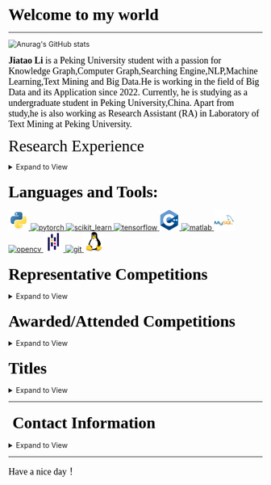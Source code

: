 ### <font face="Cambria Math" color=black size=6>Welcome to my world👋</font>

---

![Anurag's GitHub stats](https://github-readme-stats-sigma-five.vercel.app/api?username=leejamesss&show_icons=true&theme=chartreuse-dark)



<font face="Cambria Math" color=black size=4>**Jiatao Li** is a Peking University student with a passion for Knowledge Graph,Computer Graph,Searching Engine,NLP,Machine Learning,Text Mining and Big Data.He is working in the field of Big Data and its Application since 2022. Currently, he is studying as a undergraduate student in Peking University,China. Apart from study,he is also working as Research Assistant (RA) in Laboratory of Text Mining at Peking University. </font>



<font face="Cambria Math" color=black size=6>Research Experience</font>

<details>
<summary>Expand to View</summary>
<pre>
AI Knowledge Graph project
Information Management Foundation Textbook 
</pre></details>


### <font face="Cambria Math" color=black size=6>Languages and Tools:</font>

<p align="left"> <a href="https://www.python.org" target="_blank" rel="noreferrer"> <img src="https://raw.githubusercontent.com/devicons/devicon/master/icons/python/python-original.svg" alt="python" width="40" height="40"/> </a> <a href="https://pytorch.org/" target="_blank" rel="noreferrer"> <img src="https://www.vectorlogo.zone/logos/pytorch/pytorch-icon.svg" alt="pytorch" width="40" height="40"/> </a> <a href="https://scikit-learn.org/" target="_blank" rel="noreferrer"> <img src="https://upload.wikimedia.org/wikipedia/commons/0/05/Scikit_learn_logo_small.svg" alt="scikit_learn" width="40" height="40"/> </a> <a href="https://www.tensorflow.org" target="_blank" rel="noreferrer"> <img src="https://www.vectorlogo.zone/logos/tensorflow/tensorflow-icon.svg" alt="tensorflow" width="40" height="40"/> </a> <a href="https://www.w3schools.com/cpp/" target="_blank" rel="noreferrer"> <img src="https://raw.githubusercontent.com/devicons/devicon/master/icons/cplusplus/cplusplus-original.svg" alt="cplusplus" width="40" height="40"/> </a>  <a href="https://www.mathworks.com/" target="_blank" rel="noreferrer"> <img src="https://upload.wikimedia.org/wikipedia/commons/2/21/Matlab_Logo.png" alt="matlab" width="40" height="40"/> </a> <a href="https://www.mysql.com/" target="_blank" rel="noreferrer"> <img src="https://raw.githubusercontent.com/devicons/devicon/master/icons/mysql/mysql-original-wordmark.svg" alt="mysql" width="40" height="40"/> </a> <a href="https://opencv.org/" target="_blank" rel="noreferrer"> <img src="https://www.vectorlogo.zone/logos/opencv/opencv-icon.svg" alt="opencv" width="40" height="40"/> </a> <a href="https://pandas.pydata.org/" target="_blank" rel="noreferrer"> <img src="https://raw.githubusercontent.com/devicons/devicon/2ae2a900d2f041da66e950e4d48052658d850630/icons/pandas/pandas-original.svg" alt="pandas" width="40" height="40"/> </a><a href="https://git-scm.com/" target="_blank" rel="noreferrer"> <img src="https://www.vectorlogo.zone/logos/git-scm/git-scm-icon.svg" alt="git" width="40" height="40"/> </a> <a href="https://www.linux.org/" target="_blank" rel="noreferrer"> <img src="https://raw.githubusercontent.com/devicons/devicon/master/icons/linux/linux-original.svg" alt="linux" width="40" height="40"/> </a> </p>

### <font face="Cambria Math" color=black size=6>Representative Competitions</font>

<details>
<summary>Expand to View</summary>
<pre>
2023 天池BMW第三届黑客马拉松————虚拟协同合作赛道&总决赛 Rank1
2023 北京大学黑客马拉松 WebGPU赛道 Rank2
</pre></details>



### <font face="Cambria Math" color=black size=6>Awarded/Attended Competitions</font>

<details>
<summary>Expand to View</summary>
<pre>
2019 世界中学生运动会形象大使
2020 21世纪报杯英语演讲比赛福建省亚军
2020 21世纪报杯英语演讲比赛国赛二等奖
2020 全国高中数学联赛决赛(省级赛区) 三等奖 
</pre></details>

### <font face="Cambria Math" color=black size=6>Titles</font>

<details>
<summary>Expand to View</summary>
<pre>
* <font face="Cambria Math" color=black size=4>Text Mining lab Member</font>
* <font face="Cambria Math" color=black size=4>CSDN City Star(Beijing) Rank7 in August,2023</font>
</pre></details>



---

### <font face="Cambria Math" color=black size=6> Contact Information</font>

<details>
<summary>Expand to View</summary>
<pre>
<font face="Cambria Math" color=black size=4>Jiatao Li Undergraduate Student</font>
<font face="Cambria Math" color=black size=4>Information Management Department</font>
<font face="Cambria Math" color=black size=4>Text Mining Lab led by Bolin Hua</font>
<font face="Cambria Math" color=black size=4>Peking University</font>
<font face="Cambria Math" color=black size=4>Beijing,China</font>
<font face="Cambria Math" color=black size=4>Email: 2200016651@stu.pku.edu.cn</font>
</pre></details> 




---

<font face="Cambria Math" color=black size=4>Have a nice day！</font>

